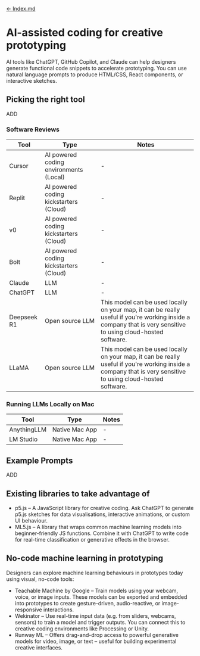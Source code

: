 [<- Index.md](index.md)


# AI-assisted coding for creative prototyping
AI tools like ChatGPT, GitHub Copilot, and Claude can help designers generate functional code snippets to accelerate prototyping. You can use natural language prompts to produce HTML/CSS, React components, or interactive sketches. 

## Picking the right tool
ADD

### Software Reviews

| Tool  | Type | Notes |
| ------------- | ------------- | ------------- |
| Cursor  | AI powered coding environments (Local)  | -  |
| Replit | AI powered coding kickstarters (Cloud) | - |
| v0 | AI powered coding kickstarters (Cloud) | - |
| Bolt | AI powered coding kickstarters (Cloud) | - |
| Claude | LLM | - |
| ChatGPT | LLM | - |
| Deepseek R1 | Open source LLM | This model can be used locally on your map, it can be really useful if you're working inside a company that is very sensitive to using cloud-hosted software. |
| LLaMA | Open source LLM | This model can be used locally on your map, it can be really useful if you're working inside a company that is very sensitive to using cloud-hosted software. |

### Running LLMs Locally on Mac

| Tool  | Type | Notes |
| ------------- | ------------- | ------------- |
| AnythingLLM  | Native Mac App | -  |
| LM Studio | Native Mac App | - |

## Example Prompts
ADD

## Existing libraries to take advantage of
- p5.js – A JavaScript library for creative coding. Ask ChatGPT to generate p5.js sketches for data visualisations, interactive animations, or custom UI behaviour.
- ML5.js – A library that wraps common machine learning models into beginner-friendly JS functions. Combine it with ChatGPT to write code for real-time classification or generative effects in the browser.

## No-code machine learning in prototyping
Designers can explore machine learning behaviours in prototypes today using visual, no-code tools:

- Teachable Machine by Google – Train models using your webcam, voice, or image inputs. These models can be exported and embedded into prototypes to create gesture-driven, audio-reactive, or image-responsive interactions.
- Wekinator – Use real-time input data (e.g. from sliders, webcams, sensors) to train a model and trigger outputs. You can connect this to creative coding environments like Processing or Unity.
- Runway ML – Offers drag-and-drop access to powerful generative models for video, image, or text – useful for building experimental creative interfaces.
